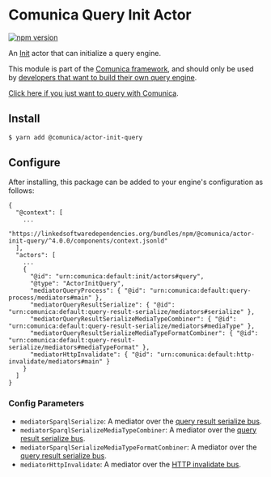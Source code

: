 # Comunica Query Init Actor

[![npm version](https://badge.fury.io/js/%40comunica%2Factor-init-query.svg)](https://www.npmjs.com/package/@comunica/actor-init-query)

An [Init](https://github.com/comunica/comunica/tree/master/packages/bus-init) actor that can initialize a query engine.

This module is part of the [Comunica framework](https://github.com/comunica/comunica),
and should only be used by [developers that want to build their own query engine](https://comunica.dev/docs/modify/).

[Click here if you just want to query with Comunica](https://comunica.dev/docs/query/).

## Install

```bash
$ yarn add @comunica/actor-init-query
```

## Configure

After installing, this package can be added to your engine's configuration as follows:
```text
{
  "@context": [
    ...
    "https://linkedsoftwaredependencies.org/bundles/npm/@comunica/actor-init-query/^4.0.0/components/context.jsonld"
  ],
  "actors": [
    ...
    {
      "@id": "urn:comunica:default:init/actors#query",
      "@type": "ActorInitQuery",
      "mediatorQueryProcess": { "@id": "urn:comunica:default:query-process/mediators#main" },
      "mediatorQueryResultSerialize": { "@id": "urn:comunica:default:query-result-serialize/mediators#serialize" },
      "mediatorQueryResultSerializeMediaTypeCombiner": { "@id": "urn:comunica:default:query-result-serialize/mediators#mediaType" },
      "mediatorQueryResultSerializeMediaTypeFormatCombiner": { "@id": "urn:comunica:default:query-result-serialize/mediators#mediaTypeFormat" },
      "mediatorHttpInvalidate": { "@id": "urn:comunica:default:http-invalidate/mediators#main" }
    }
  ]
}
```

### Config Parameters

* `mediatorSparqlSerialize`: A mediator over the [query result serialize bus](https://github.com/comunica/comunica/tree/master/packages/bus-query-result-serialize).
* `mediatorSparqlSerializeMediaTypeCombiner`: A mediator over the [query result serialize bus](https://github.com/comunica/comunica/tree/master/packages/bus-query-result-serialize).
* `mediatorSparqlSerializeMediaTypeFormatCombiner`: A mediator over the [query result serialize bus](https://github.com/comunica/comunica/tree/master/packages/bus-query-result-serialize).
* `mediatorHttpInvalidate`: A mediator over the [HTTP invalidate bus](https://github.com/comunica/comunica/tree/master/packages/bus-http-invalidate).
